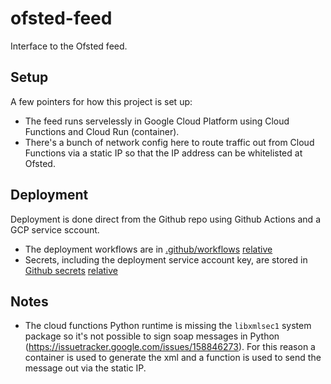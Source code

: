 # ofsted-feed
Interface to the Ofsted feed.

## Setup

A few pointers for how this project is set up:

 * The feed runs servelessly in Google Cloud Platform using Cloud Functions and Cloud Run (container).
 * There's a bunch of network config here to route traffic out from Cloud Functions via a static IP so that the IP address can be whitelisted at Ofsted.

## Deployment

Deployment is done direct from the Github repo using Github Actions and a GCP service sccount.

 * The deployment workflows are in [.github/workflows](https://github.com/wearefuturegov/ofsted-feed/tree/master/.github/workflows) [relative](tree/master/.github/workflows)
 * Secrets, including the deployment service account key, are stored in [Github secrets](https://github.com/wearefuturegov/ofsted-feed/settings/secrets) [relative](settings/secrets)

## Notes

 * The cloud functions Python runtime is missing the `libxmlsec1` system package so it's not possible to sign soap messages in Python (https://issuetracker.google.com/issues/158846273). For this reason a container is used to generate the xml and a function is used to send the message out via the static IP.